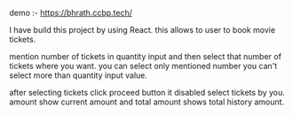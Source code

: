 demo :- https://bhrath.ccbp.tech/

I have build this project by using React. this allows to user to book movie tickets.

mention number of tickets in quantity input and then select that number of tickets where you want. you can select only mentioned number you can't select more than quantity input value.

after selecting tickets click proceed button it disabled select tickets by you. 
amount show current amount and total amount shows total history amount.
